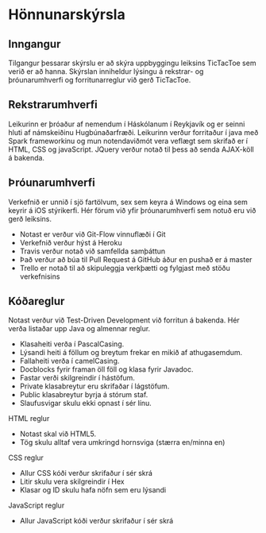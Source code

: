 # Hönnunarskýrsla

## Inngangur
Tilgangur þessarar skýrslu er að skýra uppbyggingu leiksins TicTacToe sem verið er að hanna. Skýrslan inniheldur lýsingu á rekstrar- og þróunarumhverfi og forritunarreglur við gerð TicTacToe.

## Rekstrarumhverfi ##
Leikurinn er þróaður af nemendum í Háskólanum í Reykjavík og er seinni hluti af námskeiðinu Hugbúnaðarfræði. Leikurinn verður forritaður í java með Spark frameworkinu og mun notendaviðmót vera veflægt sem skrifað er í HTML, CSS og javaScript. JQuery verður notað til þess að senda AJAX-köll á bakenda.

## Þróunarumhverfi ##
Verkefnið er unnið í sjö fartölvum, sex sem keyra á Windows og eina sem keyrir á iOS stýrikerfi. Hér förum við yfir þróunarumhverfi sem notuð eru við gerð leiksins.
* Notast er verður við Git-Flow vinnuflæði í Git
* Verkefnið verður hýst á Heroku
* Travis verður notað við samfellda samþáttun
* Það verður að búa til Pull Request á GitHub áður en pushað er á master
* Trello er notað til að skipuleggja verkþætti og fylgjast með stöðu verkefnisins

## Kóðareglur
Notast verður við Test-Driven Development við forritun á bakenda. Hér verða listaðar upp Java og almennar reglur.
* Klasaheiti verða í PascalCasing.
* Lýsandi heiti á föllum og breytum frekar en mikið af athugasemdum.
* Fallaheiti verða í camelCasing.
* Docblocks fyrir framan öll föll og klasa fyrir Javadoc.
* Fastar verði skilgreindir í hástöfum.
* Private klasabreytur eru skrifaðar í lágstöfum.
* Public klasabreytur byrja á stórum staf.
* Slaufusvigar skulu ekki opnast í sér línu.

HTML reglur
* Notast skal við HTML5.
* Tög skulu alltaf vera umkringd hornsviga (stærra en/minna en)

CSS reglur
* Allur CSS kóði verður skrifaður í sér skrá
* Litir skulu vera skilgreindir í Hex
* Klasar og ID skulu hafa nöfn sem eru lýsandi

JavaScript reglur
* Allur JavaScript kóði verður skrifaður í sér skrá